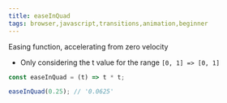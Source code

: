 ```yaml
---
title: easeInQuad
tags: browser,javascript,transitions,animation,beginner
---
```


Easing function, accelerating from zero velocity

- Only considering the t value for the range `[0, 1] => [0, 1]`

```js
const easeInQuad = (t) => t * t;
```

```js
easeInQuad(0.25); // '0.0625'
```
